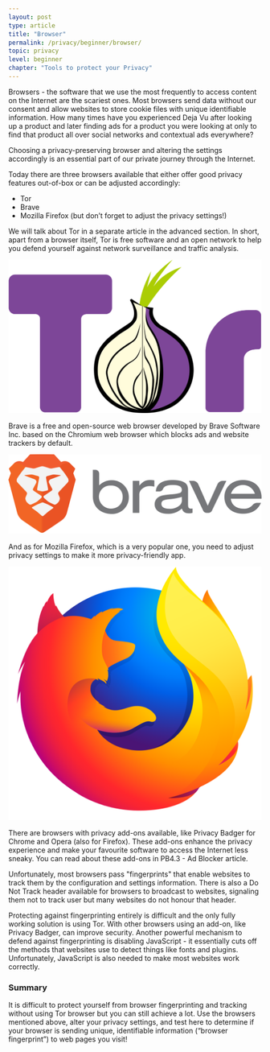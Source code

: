 ```yaml
---
layout: post
type: article
title: "Browser"
permalink: /privacy/beginner/browser/
topic: privacy
level: beginner
chapter: "Tools to protect your Privacy"
---
```


Browsers - the software that we use the most frequently to access content on the Internet are the scariest ones. Most browsers send data without our consent and allow websites to store cookie files with unique identifiable information. How many times have you experienced Deja Vu after looking up a product and later finding ads for a product you were looking at only to find that product all over social networks and contextual ads everywhere?

Choosing a privacy-preserving browser and altering the settings accordingly is an essential part of our private journey through the Internet.

Today there are three browsers available that either offer good privacy features out-of-box or can be adjusted accordingly:

 - Tor
 - Brave
 - Mozilla Firefox (but don’t forget to adjust the privacy settings!)

We will talk about Tor in a separate article in the advanced section. In short, apart from a browser itself, Tor is free software and an open network to help you defend yourself against network surveillance and traffic analysis.

![Tor](/assets/post_files/privacy/beginner/browser/Tor-logo.png)

Brave is a free and open-source web browser developed by Brave Software Inc. based on the Chromium web browser which blocks ads and website trackers by default.

![Brave](/assets/post_files/privacy/beginner/browser/Brave_logo.png)

And as for Mozilla Firefox, which is a very popular one, you need to adjust privacy settings to make it more privacy-friendly app.

![Firefox](/assets/post_files/privacy/beginner/browser/Firefox_Logo.png)

There are browsers with privacy add-ons available, like Privacy Badger for Chrome and Opera (also for Firefox). These add-ons enhance the privacy experience and make your favourite software to access the Internet less sneaky. You can read about these add-ons in PB4.3 - Ad Blocker article.

Unfortunately, most browsers pass "fingerprints" that enable websites to track them by the configuration and settings information. There is also a Do Not Track header available for browsers to broadcast to websites, signaling them not to track user but many websites do not honour that header.

Protecting against fingerprinting entirely is difficult and the only fully working solution is using Tor. With other browsers using an add-on, like Privacy Badger, can improve security. Another powerful mechanism to defend against fingerprinting is disabling JavaScript - it essentially cuts off the methods that websites use to detect things like fonts and plugins. Unfortunately, JavaScript is also needed to make most websites work correctly.

### Summary

It is difficult to protect yourself from browser fingerprinting and tracking without using Tor browser but you can still achieve a lot. Use the browsers mentioned above, alter your privacy settings, and test here to determine if your browser is sending unique, identifiable information (“browser fingerprint”) to web pages you visit!
